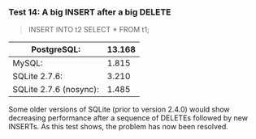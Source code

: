 ### Test 14: A big INSERT after a big DELETE



> INSERT INTO t2 SELECT \* FROM t1;



| PostgreSQL: | 13\.168 |
| --- | --- |
| MySQL: | 1\.815 |
| SQLite 2\.7\.6: | 3\.210 |
| SQLite 2\.7\.6 (nosync): | 1\.485 |



Some older versions of SQLite (prior to version 2\.4\.0\)
would show decreasing performance after a
sequence of DELETEs followed by new INSERTs. As this test shows, the
problem has now been resolved.



